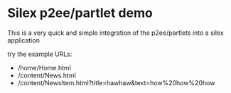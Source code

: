 Silex p2ee/partlet demo
=======================

This is a very quick and simple integration of the p2ee/partlets
into a silex application



try the example URLs:

* /home/Home.html
* /content/News.html
* /content/NewsItem.html?title=hawhaw&text=how%20how%20how

